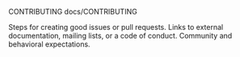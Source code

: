 CONTRIBUTING
docs/CONTRIBUTING

Steps for creating good issues or pull requests.
Links to external documentation, mailing lists, or a code of conduct.
Community and behavioral expectations.
